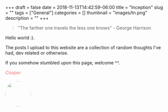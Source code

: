 +++ 
draft = false
date = 2018-11-13T14:42:59-06:00
title = "Inception"
slug = ""
tags = ["General"]
categories = []
thumbnail = "images/tn.png"
description = ""
+++
> "The farther one travels the less one knows" - George Harrison

Hello world :).

The posts I upload to this website are a collection of random thoughts I've had, dev related or otherwise.

If you somehow stumbled upon this page, welcome ^^.

<span style="color: #ee6e73;">_Cooper_</span>

<a class="smolCat" href="/" style="border-bottom: none !important;"><img src="/images/cat.png" width=80 heigth=80 style="margin-top: 1%; border-radius: 50%;"></a>
